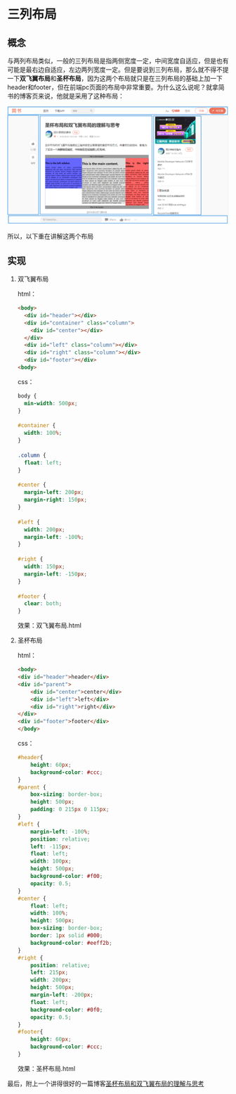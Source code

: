 # 三列布局

## 概念

与两列布局类似，一般的三列布局是指两侧宽度一定，中间宽度自适应，但是也有可能是最右边自适应，左边两列宽度一定。但是要说到三列布局，那么就不得不提一下**双飞翼布局**和**圣杯布局**，因为这两个布局就只是在三列布局的基础上加一下header和footer，但在前端pc页面的布局中非常重要。为什么这么说呢？就拿简书的博客页来说，他就是采用了这种布局：

![简书](./images/1.png)

所以，以下重在讲解这两个布局

## 实现

1. 双飞翼布局

   html：

   ```html
   <body>
     <div id="header"></div>
     <div id="container" class="column">
       <div id="center"></div>
     </div>
     <div id="left" class="column"></div>
     <div id="right" class="column"></div>
     <div id="footer"></div>
   <body>
   ```

   css：

   ```css
   body {
     min-width: 500px;
   }
   
   #container {
     width: 100%;
   }
   
   .column {
     float: left;
   }
           
   #center {
     margin-left: 200px;
     margin-right: 150px;
   }
           
   #left {
     width: 200px; 
     margin-left: -100%;
   }
           
   #right {
     width: 150px; 
     margin-left: -150px;
   }
           
   #footer {
     clear: both;
   }
   ```

   效果：双飞翼布局.html

2. 圣杯布局

   html：

   ```html
   <body>
   <div id="header">header</div>
   <div id="parent">
       <div id="center">center</div>
       <div id="left">left</div>
       <div id="right">right</div>
   </div>
   <div id="footer">footer</div>
   </body>
   ```

   

   css：

   ```css
   #header{
       height: 60px;
       background-color: #ccc;
   }
   #parent {
       box-sizing: border-box;
       height: 500px;
       padding: 0 215px 0 115px;
   }
   #left {
       margin-left: -100%;
       position: relative;
       left: -115px;  
       float: left;
       width: 100px;
       height: 500px;
       background-color: #f00;
       opacity: 0.5;
   }
   #center {
       float: left;
       width: 100%;  
       height: 500px;
       box-sizing: border-box;
       border: 1px solid #000;
       background-color: #eeff2b;
   }
   #right {
       position: relative;
       left: 215px; 
       width: 200px;
       height: 500px;
       margin-left: -200px;  
       float: left;
       background-color: #0f0;
       opacity: 0.5;
   }
   #footer{
       height: 60px;
       background-color: #ccc;
   }
   ```

   效果：圣杯布局.html



最后，附上一个讲得很好的一篇博客[圣杯布局和双飞翼布局的理解与思考](https://www.jianshu.com/p/81ef7e7094e8)

